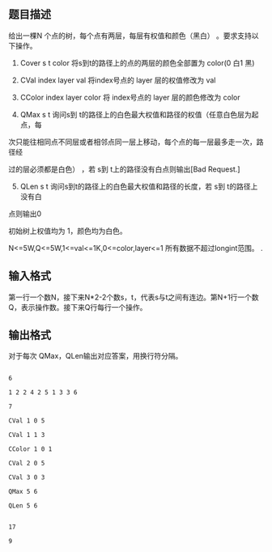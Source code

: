 ## 题目描述

<div> 
 <div>
  给出一棵N 个点的树，每个点有两层，每层有权值和颜色（黑白） 。要求支持以下操作。 
 </div> 
 <div>
  1. Cover s t color 将s到t的路径上的点的两层的颜色全部置为 color(0 白1 黑)
 </div> 
 <div>
  2. CVal index layer val 将index号点的 layer 层的权值修改为 val
 </div> 
 <div>
  3. CColor index layer color 将 index号点的 layer 层的颜色修改为 color
 </div> 
 <div>
  4. QMax s t 询问s到 t的路径上的白色最大权值和路径的权值（任意白色层为起点，每
 </div> 
 <div>
  次只能往相同点不同层或者相邻点同一层上移动，每个点的每一层最多走一次，路径经
 </div> 
 <div>
  过的层必须都是白色） ，若 s到 t上的路径没有白点则输出[Bad Request.]
 </div> 
 <div>
  5. QLen s t 询问s到t的路径上的白色最大权值和路径的长度，若 s到 t的路径上没有白
 </div> 
 <div>
  点则输出0
 </div> 
 <div>
  初始树上权值均为 1，颜色均为白色。
 </div> 
 <div>
  N<=5W,Q<=5W,1<=val<=1K,0<=color,layer<=1 所有数据不超过longint范围。 .
 </div> 
</div> 
<div></div>

## 输入格式

<div>
 第一行一个数N，接下来N*2-2个数s，t，代表s与t之间有连边。第N+1行一个数Q，表示操作数。接下来Q行每行一个操作。
</div>

## 输出格式

<div>
 对于每次 QMax，QLen输出对应答案，用换行符分隔。
</div>

```input1
6
1 2 2 4 2 5 1 3 3 6
7
CVal 1 0 5
CVal 1 1 3
CColor 1 0 1
CVal 2 0 5
CVal 3 0 3
QMax 5 6
QLen 5 6
```
```output1
17
9
```
